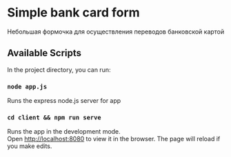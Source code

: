 # Simple bank card form

Небольшая формочка для осуществления переводов банковской картой 

## Available Scripts

In the project directory, you can run:

### `node app.js`

Runs the express node.js server for app

### `cd client && npm run serve`

Runs the app in the development mode.<br />
Open [http://localhost:8080](http://localhost:8080) to view it in the browser.
The page will reload if you make edits.
